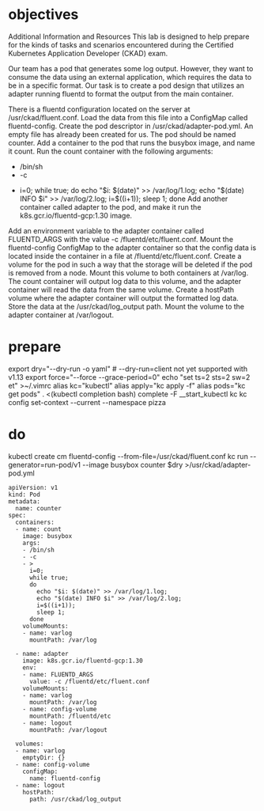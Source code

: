 # objectives
Additional Information and Resources
This lab is designed to help prepare for the kinds of tasks and scenarios encountered during the Certified Kubernetes Application Developer (CKAD) exam.

Our team has a pod that generates some log output. However, they want to consume the data using an external application, which requires the data to be in a specific format. Our task is to create a pod design that utilizes an adapter running fluentd to format the output from the main container.

There is a fluentd configuration located on the server at /usr/ckad/fluent.conf. Load the data from this file into a ConfigMap called fluentd-config.
Create the pod descriptor in /usr/ckad/adapter-pod.yml. An empty file has already been created for us.
The pod should be named counter.
Add a container to the pod that runs the busybox image, and name it count.
Run the count container with the following arguments:

- /bin/sh
- -c
- >
  i=0;
  while true;
  do
    echo "$i: $(date)" >> /var/log/1.log;
    echo "$(date) INFO $i" >> /var/log/2.log;
    i=$((i+1));
    sleep 1;
  done
Add another container called adapter to the pod, and make it run the k8s.gcr.io/fluentd-gcp:1.30 image.

Add an environment variable to the adapter container called FLUENTD_ARGS with the value -c /fluentd/etc/fluent.conf.
Mount the fluentd-config ConfigMap to the adapter container so that the config data is located inside the container in a file at /fluentd/etc/fluent.conf.
Create a volume for the pod in such a way that the storage will be deleted if the pod is removed from a node. Mount this volume to both containers at /var/log. The count container will output log data to this volume, and the adapter container will read the data from the same volume.
Create a hostPath volume where the adapter container will output the formatted log data. Store the data at the /usr/ckad/log_output path. Mount the volume to the adapter container at /var/logout.



# prepare
export dry="--dry-run -o yaml" # --dry-run=client not yet supported with v1.13
export force="--force --grace-period=0"
echo "set ts=2 sts=2 sw=2 et" >~/.vimrc
alias kc="kubectl"
alias apply="kc apply -f"
alias pods="kc get pods"
. <(kubectl completion bash)
complete -F __start_kubectl  kc
kc config  set-context --current --namespace pizza

# do
 kubectl create cm fluentd-config   --from-file=/usr/ckad/fluent.conf
 kc run --generator=run-pod/v1  --image busybox counter $dry >/usr/ckad/adapter-pod.yml

```
apiVersion: v1
kind: Pod
metadata:
  name: counter
spec:
  containers:
  - name: count
    image: busybox
    args:
    - /bin/sh
    - -c
    - >
      i=0;
      while true;
      do
        echo "$i: $(date)" >> /var/log/1.log;
        echo "$(date) INFO $i" >> /var/log/2.log;
        i=$((i+1));
        sleep 1;
      done
    volumeMounts:
    - name: varlog
      mountPath: /var/log

  - name: adapter
    image: k8s.gcr.io/fluentd-gcp:1.30
    env:
    - name: FLUENTD_ARGS
      value: -c /fluentd/etc/fluent.conf
    volumeMounts:
    - name: varlog
      mountPath: /var/log
    - name: config-volume
      mountPath: /fluentd/etc
    - name: logout
      mountPath: /var/logout
  
  volumes:
  - name: varlog
    emptyDir: {}
  - name: config-volume
    configMap:
      name: fluentd-config
  - name: logout
    hostPath:
      path: /usr/ckad/log_output
```

```
```
